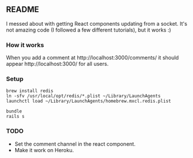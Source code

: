 ## README

I messed about with getting React components updating from a socket. It's not amazing code (I followed a few different tutorials), but it works :)

### How it works

When you add a comment at http://localhost:3000/comments/ it should appear http://localhost:3000/ for all users.

### Setup

    brew install redis
    ln -sfv /usr/local/opt/redis/*.plist ~/Library/LaunchAgents
    launchctl load ~/Library/LaunchAgents/homebrew.mxcl.redis.plist

    bundle
    rails s

### TODO

  * Set the comment channel in the react component.
  * Make it work on Heroku.
